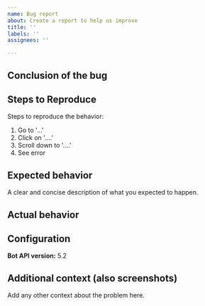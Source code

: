 ```yaml
---
name: Bug report
about: Create a report to help us improve
title: ''
labels: ''
assignees: ''

---
```


## Conclusion of the bug
<!--
A Conclusion of the bug
This should be short and not exceeding 200 character.
-->

## Steps to Reproduce
Steps to reproduce the behavior:
1. Go to '...'
2. Click on '....'
3. Scroll down to '....'
4. See error

## Expected behavior
A clear and concise description of what you expected to happen.

## Actual behavior

## Configuration
**Bot API version:** 5.2


## Additional context (also screenshots)
Add any other context about the problem here.
